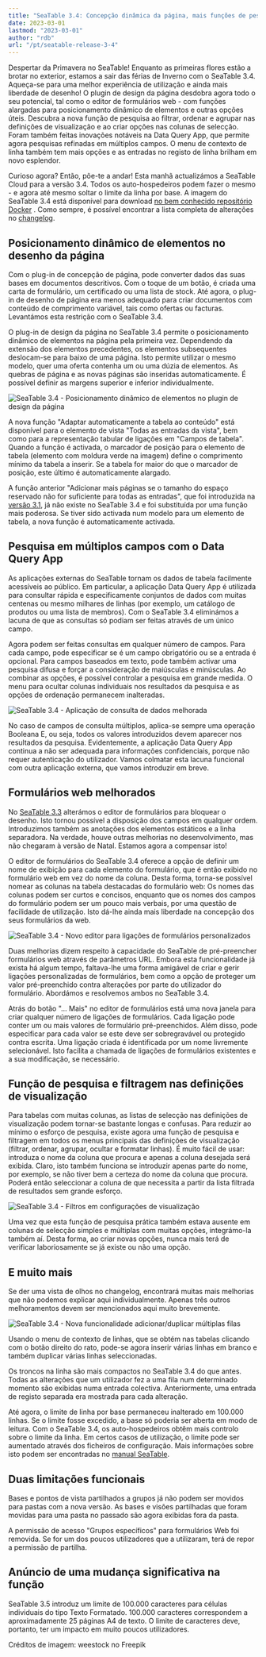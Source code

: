 ```yaml
---
title: "SeaTable 3.4: Concepção dinâmica da página, mais funções de pesquisa e formulários web melhorados"
date: 2023-03-01
lastmod: "2023-03-01"
author: "rdb"
url: "/pt/seatable-release-3-4"
---
```


Despertar da Primavera no SeaTable! Enquanto as primeiras flores estão a brotar no exterior, estamos a sair das férias de Inverno com o SeaTable 3.4. Aqueça-se para uma melhor experiência de utilização e ainda mais liberdade de desenho! O plugin de design da página desdobra agora todo o seu potencial, tal como o editor de formulários web - com funções alargadas para posicionamento dinâmico de elementos e outras opções úteis. Descubra a nova função de pesquisa ao filtrar, ordenar e agrupar nas definições de visualização e ao criar opções nas colunas de selecção. Foram também feitas inovações notáveis na Data Query App, que permite agora pesquisas refinadas em múltiplos campos. O menu de contexto de linha também tem mais opções e as entradas no registo de linha brilham em novo esplendor.

Curioso agora? Então, põe-te a andar! Esta manhã actualizámos a SeaTable Cloud para a versão 3.4. Todos os auto-hospedeiros podem fazer o mesmo - e agora até mesmo soltar o limite da linha por base. A imagem do SeaTable 3.4 está disponível para download [no bem conhecido repositório Docker](https://hub.docker.com/r/seatable/seatable-enterprise) . Como sempre, é possível encontrar a lista completa de alterações no [changelog](https://seatable.io/pt/seatable-release-3-4/).

## Posicionamento dinâmico de elementos no desenho da página

Com o plug-in de concepção de página, pode converter dados das suas bases em documentos descritivos. Com o toque de um botão, é criada uma carta de formulário, um certificado ou uma lista de stock. Até agora, o plug-in de desenho de página era menos adequado para criar documentos com conteúdo de comprimento variável, tais como ofertas ou facturas. Levantámos esta restrição com o SeaTable 3.4.

O plug-in de design da página no SeaTable 3.4 permite o posicionamento dinâmico de elementos na página pela primeira vez. Dependendo da extensão dos elementos precedentes, os elementos subsequentes deslocam-se para baixo de uma página. Isto permite utilizar o mesmo modelo, quer uma oferta contenha um ou uma dúzia de elementos. As quebras de página e as novas páginas são inseridas automaticamente. É possível definir as margens superior e inferior individualmente.

![SeaTable 3.4 - Posicionamento dinâmico de elementos no plugin de design da página](https://seatable.io/wp-content/uploads/2023/02/SeaTable-3.4-DynamicPositioningElements.png)

A nova função "Adaptar automaticamente a tabela ao conteúdo" está disponível para o elemento de vista "Todas as entradas da vista", bem como para a representação tabular de ligações em "Campos de tabela". Quando a função é activada, o marcador de posição para o elemento de tabela (elemento com moldura verde na imagem) define o comprimento mínimo da tabela a inserir. Se a tabela for maior do que o marcador de posição, este último é automaticamente alargado.

A função anterior "Adicionar mais páginas se o tamanho do espaço reservado não for suficiente para todas as entradas", que foi introduzida na [versão 3.1](/pt/seatable-release-3-1), já não existe no SeaTable 3.4 e foi substituída por uma função mais poderosa. Se tiver sido activada num modelo para um elemento de tabela, a nova função é automaticamente activada.

## Pesquisa em múltiplos campos com o Data Query App

As aplicações externas do SeaTable tornam os dados de tabela facilmente acessíveis ao público. Em particular, a aplicação Data Query App é utilizada para consultar rápida e especificamente conjuntos de dados com muitas centenas ou mesmo milhares de linhas (por exemplo, um catálogo de produtos ou uma lista de membros). Com o SeaTable 3.4 eliminámos a lacuna de que as consultas só podiam ser feitas através de um único campo.

Agora podem ser feitas consultas em qualquer número de campos. Para cada campo, pode especificar se é um campo obrigatório ou se a entrada é opcional. Para campos baseados em texto, pode também activar uma pesquisa difusa e forçar a consideração de maiúsculas e minúsculas. Ao combinar as opções, é possível controlar a pesquisa em grande medida. O menu para ocultar colunas individuais nos resultados da pesquisa e as opções de ordenação permanecem inalteradas.

![SeaTable 3.4 - Aplicação de consulta de dados melhorada](https://seatable.io/wp-content/uploads/2023/02/SeaTable-3.4-DataQueryApp.png)

No caso de campos de consulta múltiplos, aplica-se sempre uma operação Booleana E, ou seja, todos os valores introduzidos devem aparecer nos resultados da pesquisa. Evidentemente, a aplicação Data Query App continua a não ser adequada para informações confidenciais, porque não requer autenticação do utilizador. Vamos colmatar esta lacuna funcional com outra aplicação externa, que vamos introduzir em breve.

## Formulários web melhorados

No [SeaTable 3.3](/pt/seatable-release-3-3/?lang=auto) alterámos o editor de formulários para bloquear o desenho. Isto tornou possível a disposição dos campos em qualquer ordem. Introduzimos também as anotações dos elementos estáticos e a linha separadora. Na verdade, houve outras melhorias no desenvolvimento, mas não chegaram à versão de Natal. Estamos agora a compensar isto!

O editor de formulários do SeaTable 3.4 oferece a opção de definir um nome de exibição para cada elemento do formulário, que é então exibido no formulário web em vez do nome da coluna. Desta forma, torna-se possível nomear as colunas na tabela destacadas do formulário web: Os nomes das colunas podem ser curtos e concisos, enquanto que os nomes dos campos do formulário podem ser um pouco mais verbais, por uma questão de facilidade de utilização. Isto dá-lhe ainda mais liberdade na concepção dos seus formulários da web.

![SeaTable 3.4 - Novo editor para ligações de formulários personalizados](https://seatable.io/wp-content/uploads/2023/02/SeaTable-3.4-FormLinkEditor.png)

Duas melhorias dizem respeito à capacidade do SeaTable de pré-preencher formulários web através de parâmetros URL. Embora esta funcionalidade já exista há algum tempo, faltava-lhe uma forma amigável de criar e gerir ligações personalizadas de formulários, bem como a opção de proteger um valor pré-preenchido contra alterações por parte do utilizador do formulário. Abordámos e resolvemos ambos no SeaTable 3.4.

Atrás do botão "... Mais" no editor de formulários está uma nova janela para criar qualquer número de ligações de formulários. Cada ligação pode conter um ou mais valores de formulário pré-preenchidos. Além disso, pode especificar para cada valor se este deve ser sobregravável ou protegido contra escrita. Uma ligação criada é identificada por um nome livremente selecionável. Isto facilita a chamada de ligações de formulários existentes e a sua modificação, se necessário.

## Função de pesquisa e filtragem nas definições de visualização

Para tabelas com muitas colunas, as listas de selecção nas definições de visualização podem tornar-se bastante longas e confusas. Para reduzir ao mínimo o esforço de pesquisa, existe agora uma função de pesquisa e filtragem em todos os menus principais das definições de visualização (filtrar, ordenar, agrupar, ocultar e formatar linhas). É muito fácil de usar: introduza o nome da coluna que procura e apenas a coluna desejada será exibida. Claro, isto também funciona se introduzir apenas parte do nome, por exemplo, se não tiver bem a certeza do nome da coluna que procura. Poderá então seleccionar a coluna de que necessita a partir da lista filtrada de resultados sem grande esforço.

![SeaTable 3.4 - Filtros em configurações de visualização](https://seatable.io/wp-content/uploads/2023/02/SeaTable-3.4-FilterInViewSettings.png)

Uma vez que esta função de pesquisa prática também estava ausente em colunas de selecção simples e múltiplas com muitas opções, integrámo-la também aí. Desta forma, ao criar novas opções, nunca mais terá de verificar laboriosamente se já existe ou não uma opção.

## E muito mais

Se der uma vista de olhos no changelog, encontrará muitas mais melhorias que não podemos explicar aqui individualmente. Apenas três outros melhoramentos devem ser mencionados aqui muito brevemente.

![SeaTable 3.4 - Nova funcionalidade adicionar/duplicar múltiplas filas](https://seatable.io/wp-content/uploads/2023/02/SeaTable-3.4-AddMultipleRows.png)

Usando o menu de contexto de linhas, que se obtém nas tabelas clicando com o botão direito do rato, pode-se agora inserir várias linhas em branco e também duplicar várias linhas seleccionadas.

Os troncos na linha são mais compactos no SeaTable 3.4 do que antes. Todas as alterações que um utilizador fez a uma fila num determinado momento são exibidas numa entrada colectiva. Anteriormente, uma entrada de registo separada era mostrada para cada alteração.

Até agora, o limite de linha por base permaneceu inalterado em 100.000 linhas. Se o limite fosse excedido, a base só poderia ser aberta em modo de leitura. Com o SeaTable 3.4, os auto-hospedeiros obtêm mais controlo sobre o limite da linha. Em certos casos de utilização, o limite pode ser aumentado através dos ficheiros de configuração. Mais informações sobre isto podem ser encontradas no [manual SeaTable](https://manual.seatable.io/config/base_rows_limit/).

## Duas limitações funcionais

Bases e pontos de vista partilhados a grupos já não podem ser movidos para pastas com a nova versão. As bases e visões partilhadas que foram movidas para uma pasta no passado são agora exibidas fora da pasta.

A permissão de acesso "Grupos específicos" para formulários Web foi removida. Se for um dos poucos utilizadores que a utilizaram, terá de repor a permissão de partilha.

## Anúncio de uma mudança significativa na função

SeaTable 3.5 introduz um limite de 100.000 caracteres para células individuais do tipo Texto Formatado. 100.000 caracteres correspondem a aproximadamente 25 páginas A4 de texto. O limite de caracteres deve, portanto, ter um impacto em muito poucos utilizadores.

Créditos de imagem: weestock no Freepik
